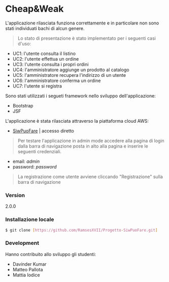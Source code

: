 # Cheap&Weak

L'applicazione rilasciata funziona correttamente e in particolare non sono stati individuati bachi di alcun genere.
>Lo stato di presentazione è stato implementato per i seguenti casi d'uso:
  - UC1: l'utente consulta il listino
  - UC2: l'utente effettua un ordine
  - UC3: l'utente consulta i propri ordini
  - UC4: l'amministratore aggiunge un prodotto al catalogo
  - UC5: l'amministratore recupera l'indirizzo di un utente
  - UC6: l'amministratore conferma un ordine
  - UC7: l'utente si registra

Sono stati utilizzati i segueti framework nello sviluppo dell'applicazione:
- Bootstrap
- JSF

L'applicazione è stata rilasciata attraverso la piattaforma cloud AWS:
* [SiwPuoFare] | accesso diretto


> Per testare l'applicazione in admin mode accedere alla pagina di login
>dalla barra di navigazione posta in alto alla pagina e 
> inserire le seguenti credenziali.
- email: *admin* 
- password: *password*

> La registrazione come utente avviene cliccando "Registrazione" sulla barra di
>navigazione



### Version
2.0.0



### Installazione locale

```sh
$ git clone [https://github.com/RamsesXVII/Progetto-SiwPuoFare.git] 
```


### Development

Hanno contribuito allo sviluppo gli studenti:
- Davinder Kumar
- Matteo Pallota
- Mattia Iodice


[SiwPuoFare]:http://52.17.9.241:8080/Progetto-SiwPuoFare/faces/index.jsp

